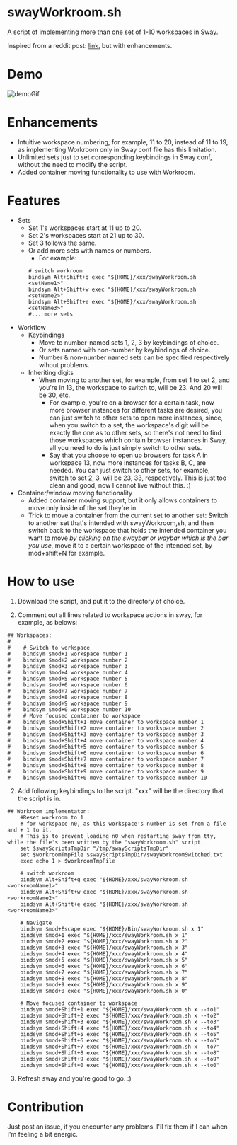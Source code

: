 # swayWorkroom.sh
A script of implementing more than one set of 1-10 workspaces in Sway.

Inspired from a reddit post: [link](https://old.reddit.com/r/swaywm/comments/tsvydv/workrooms_a_set_of_workspaces/), but with enhancements.

# Demo
![demoGif](https://user-images.githubusercontent.com/90975914/223832751-40b71822-d6d3-4378-85fe-b18f30c96d79.gif)

# Enhancements
- Intuitive workspace numbering, for example, 11 to 20, instead of 11 to 19, as implementing Workroom only in Sway conf file has this limitation.
- Unlimited sets just to set corresponding keybindings in Sway conf, without the need to modify the script.
- Added container moving functionality to use with Workroom.

# Features
- Sets
  - Set 1's workspaces start at 11 up to 20.
  - Set 2's workspaces start at 21 up to 30.
  - Set 3 follows the same.
  - Or add more sets with names or numbers. 
    - For example:
    ```
    # switch workroom
    bindsym Alt+Shift+q exec "${HOME}/xxx/swayWorkroom.sh <setName1>"
    bindsym Alt+Shift+w exec "${HOME}/xxx/swayWorkroom.sh <setName2>"
    bindsym Alt+Shift+e exec "${HOME}/xxx/swayWorkroom.sh <setName3>"
    #... more sets
    ```
- Workflow
  - Keybindings
    - Move to number-named sets 1, 2, 3 by keybindings of choice.
    - Or sets named with non-number by keybindings of choice.
    - Number & non-number named sets can be specified respectively wihout problems.
  - Inheriting digits
    - When moving to another set, for example, from set 1 to set 2, and you're in 13, the workspace to switch to, will be 23. And 20 will be 30, etc.
      - For example, you're on a browser for a certain task, now more browser  instances for different tasks are desired, you can just switch to other sets to open more instances, since, when you switch to a set, the workspace's digit will be exactly the one as to other sets, so there's not need to find those workspaces which contain browser instances in Sway, all you need to do is just simply switch to other sets.
      - Say that you choose to open up browsers for task A in workspace 13, now more instances for tasks B, C, are needed. You can just switch to other sets, for example, switch to set 2, 3, will be 23, 33, respectively. This is just too clean and good, now I cannot live without this. :)
- Container/window moving functionality
  - Added container moving support, but it only allows containers to move only inside of the set they're in.
  - Trick to move a container from the current set to another set: Switch to another set that's intended with swayWorkroom,sh, and then switch back to the workspace that holds the intended container you want to move *by clicking on the swaybar or waybar which is the bar you use*, move it to a certain workspace of the intended set, by mod+shift+N for example.

# How to use
1. Download the script, and put it to the directory of choice.

2. Comment out all lines related to workspace actions in sway, for example, as belows:
```
## Workspaces:
#
#    # Switch to workspace
#    bindsym $mod+1 workspace number 1
#    bindsym $mod+2 workspace number 2
#    bindsym $mod+3 workspace number 3
#    bindsym $mod+4 workspace number 4
#    bindsym $mod+5 workspace number 5
#    bindsym $mod+6 workspace number 6
#    bindsym $mod+7 workspace number 7
#    bindsym $mod+8 workspace number 8
#    bindsym $mod+9 workspace number 9
#    bindsym $mod+0 workspace number 10
#    # Move focused container to workspace
#    bindsym $mod+Shift+1 move container to workspace number 1
#    bindsym $mod+Shift+2 move container to workspace number 2
#    bindsym $mod+Shift+3 move container to workspace number 3
#    bindsym $mod+Shift+4 move container to workspace number 4
#    bindsym $mod+Shift+5 move container to workspace number 5
#    bindsym $mod+Shift+6 move container to workspace number 6
#    bindsym $mod+Shift+7 move container to workspace number 7
#    bindsym $mod+Shift+8 move container to workspace number 8
#    bindsym $mod+Shift+9 move container to workspace number 9
#    bindsym $mod+Shift+0 move container to workspace number 10
```
2. Add following keybindings to the script. "xxx" will be the directory that the script is in.
```
## Workroom implementaton:
    #Reset workroom to 1
    # for workspace n0, as this workspace's number is set from a file and + 1 to it.
    # This is to prevent loading n0 when restarting sway from tty, while the file's been written by the "swayWorkroom.sh" script.
    set $swayScriptsTmpDir "/tmp/swayScriptsTmpDir"
    set $workroomTmpFile $swayScriptsTmpDir/swayWorkroomSwitched.txt
    exec echo 1 > $workroomTmpFile

    # switch workroom
    bindsym Alt+Shift+q exec "${HOME}/xxx/swayWorkroom.sh <workroomName1>"
    bindsym Alt+Shift+w exec "${HOME}/xxx/swayWorkroom.sh <workroomName2>"
    bindsym Alt+Shift+e exec "${HOME}/xxx/swayWorkroom.sh <workroomName3>"

    # Navigate
    bindsym $mod+Escape exec "${HOME}/Bin/swayWorkroom.sh x 1"
    bindsym $mod+1 exec "${HOME}/xxx/swayWorkroom.sh x 1"
    bindsym $mod+2 exec "${HOME}/xxx/swayWorkroom.sh x 2"
    bindsym $mod+3 exec "${HOME}/xxx/swayWorkroom.sh x 3"
    bindsym $mod+4 exec "${HOME}/xxx/swayWorkroom.sh x 4"
    bindsym $mod+5 exec "${HOME}/xxx/swayWorkroom.sh x 5"
    bindsym $mod+6 exec "${HOME}/xxx/swayWorkroom.sh x 6"
    bindsym $mod+7 exec "${HOME}/xxx/swayWorkroom.sh x 7"
    bindsym $mod+8 exec "${HOME}/xxx/swayWorkroom.sh x 8"
    bindsym $mod+9 exec "${HOME}/xxx/swayWorkroom.sh x 9"
    bindsym $mod+0 exec "${HOME}/xxx/swayWorkroom.sh x 0"

    # Move focused container to workspace
    bindsym $mod+Shift+1 exec "${HOME}/xxx/swayWorkroom.sh x --to1"
    bindsym $mod+Shift+2 exec "${HOME}/xxx/swayWorkroom.sh x --to2"
    bindsym $mod+Shift+3 exec "${HOME}/xxx/swayWorkroom.sh x --to3"
    bindsym $mod+Shift+4 exec "${HOME}/xxx/swayWorkroom.sh x --to4"
    bindsym $mod+Shift+5 exec "${HOME}/xxx/swayWorkroom.sh x --to5"
    bindsym $mod+Shift+6 exec "${HOME}/xxx/swayWorkroom.sh x --to6"
    bindsym $mod+Shift+7 exec "${HOME}/xxx/swayWorkroom.sh x --to7"
    bindsym $mod+Shift+8 exec "${HOME}/xxx/swayWorkroom.sh x --to8"
    bindsym $mod+Shift+9 exec "${HOME}/xxx/swayWorkroom.sh x --to9"
    bindsym $mod+Shift+0 exec "${HOME}/xxx/swayWorkroom.sh x --to0"
```
3. Refresh sway and you're good to go. :)
  
# Contribution
  Just post an issue, if you encounter any problems. I'll fix them if I can when I'm feeling a bit energic.
